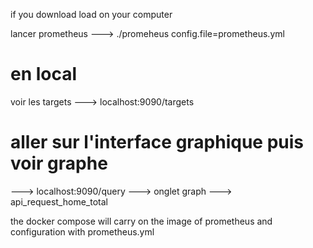 if you download load on your computer

lancer prometheus
---> ./promeheus config.file=prometheus.yml

# en local
voir les targets
---> localhost:9090/targets

# aller sur l'interface graphique puis voir graphe
---> localhost:9090/query
---> onglet graph
---> api_request_home_total



the docker compose will carry on the image of prometheus and configuration
with prometheus.yml
